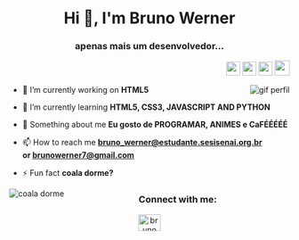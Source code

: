 <h1 align="center">Hi 👋, I'm Bruno Werner</h1>
<h3 align="center">apenas mais um desenvolvedor...</h3>
<p align="RIGHT">
  <a href="mailto:" target="_blank"><img height="25" src = "https://img.shields.io/badge/gmail-c14438?&style=for-the-badge&logo=gmail&logoColor=white"></a>
  <a href="https://www.linkedin.com/in/nicolas-vilmes-994840241/" target="_blank"><img height="25" src = "https://img.shields.io/badge/-LinkedIn-0e76a8?style=for-the-badge&logo=Linkedin&logoColor=white"></a>
  <!-- <a href="" target="_blank"><img height="25" src = "https://img.shields.io/badge/Website-3b5998?style=for-the-badge&logo=google-chrome&logoColor=white"></a> -->
  <a href="https://twitter.com/" target="_blank"><img height="25" src = "https://img.shields.io/badge/-Twitter-00acee?style=for-the-badge&logo=Twitter&logoColor=white"></a>
  <a href="https://dev.to/" target="_blank"><img height="27" src = "https://img.shields.io/badge/DEV.TO-%230A0A0A.svg?&style=for-the-badge&logo=dev.to&logoColor=white"></a>
</p>
<img align="right" src="https://64.media.tumblr.com/33cec5fffbef6cf57aed4e538a85407c/tumblr_onxl2newUq1w05w8zo1_500.gifv" alt="gif perfil">

- 🔭 I’m currently working on **HTML5**

- 🌱 I’m currently learning **HTML5, CSS3, JAVASCRIPT AND PYTHON**

- 🤖 Something about me **Eu gosto de PROGRAMAR, ANIMES e CaFÉÉÉÉÉ**

- 📫 How to reach me **bruno_werner@estudante.sesisenai.org.br </br> or brunowerner7@gmail.com**

- ⚡ Fun fact **coala dorme?**
<img align="left" src="[https://64.media.tumblr.com/33cec5fffbef6cf57aed4e538a85407c/tumblr_onxl2newUq1w05w8zo1_500.gifv](https://i.pinimg.com/736x/04/08/24/04082486c4d1da72d39ddbfefcf13889.jpg)" alt="coala dorme">
<h3 align="center">Connect with me:</h3>
<p align="center">
<a href="https://instagram.com/brunow___" target="blank"><img align="center" src="https://raw.githubusercontent.com/rahuldkjain/github-profile-readme-generator/master/src/images/icons/Social/instagram.svg" alt="brunow___" height="30" width="40" /></a>
</p>
